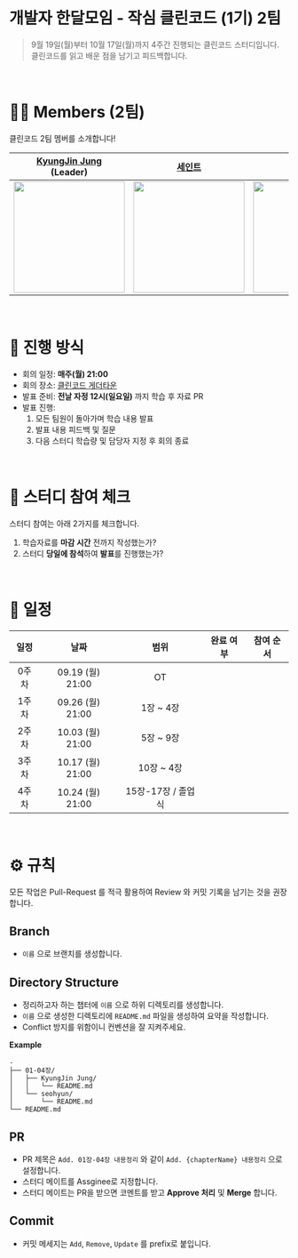 # 개발자 한달모임 - 작심 클린코드 (1기) 2팀

> 9월 19일(월)부터 10월 17일(월)까지 4주간 진행되는 클린코드 스터디입니다. <br>
> 클린코드를 읽고 배운 점을 남기고 피드백합니다.

<br>

# 🙋‍♀ Members (2팀)
클린코드 2팀 멤버를 소개합니다!

| [KyungJin Jung](https://github.com/okyungjin) <br>(Leader) | [세인트](https://github.com/Seongtaek-H) | [Jia](https://github.com/jangjia01234) | [Seohyun](https://github.com/Seohyun-Roh)| [J park](https://github.com/cwJohnPark) | [Nange](https://github.com/BojungKim) | [Kim Bob](https://github.com/kin9jon9) |
| :---: | :---: | :---: | :---: | :---: | :---: | :---: |
| <a href="https://github.com/okyungjin"><img src="https://github.com/okyungjin.png" width="200"></a> | <a href="https://github.com/Seongtaek-H"><img src="https://github.com/Seongtaek-H.png" width="200"></a> | <a href="https://github.com/jangjia01234"><img src="https://github.com/jangjia01234.png" width="200"></a> | <a href="https://github.com/Seohyun-Roh"><img src="https://github.com/Seohyun-Roh.png" width="200"></a> | <a href="https://github.com/cwJohnPark"><img src="https://github.com/cwJohnPark.png" width="200"></a> | <a href="https://github.com/BojungKim"><img src="https://github.com/BojungKim.png" width="200"></a> | <a href="https://github.com/kin9jon9"><img src="https://github.com/kin9jon9.png" width="200"></a> | 

<br>



# 📒 진행 방식

- 회의 일정: **매주(월) 21:00**
- 회의 장소: [클린코드 게더타운](https://app.gather.town/app/crttW2B04cu3wkBP/nomad-cleancode) 
- 발표 준비: **전날 자정 12시(일요일)** 까지 학습 후 자료 PR
- 발표 진행: 
  1. 모든 팀원이 돌아가며 학습 내용 발표 
  2. 발표 내용 피드백 및 질문
  3. 다음 스터디 학습량 및 담당자 지정 후 회의 종료

<br>

# 🚩 스터디 참여 체크

스터디 참여는 아래 2가지를 체크합니다.

1. 학습자료를 **마감 시간** 전까지 작성했는가?
2. 스터디 **당일에 참석**하여 **발표**를 진행했는가?

<br>

# 📅 일정

| 일정  |       날짜       |        범위        | 완료 여부 | 참여 순서 |
| :---: | :--------------: | :----------------: | :------: | :-------: |
| 0주차 | 09.19 (월) 21:00 |         OT         |          |           |
| 1주차 | 09.26 (월) 21:00 |     1장 ~ 4장      |          |           |
| 2주차 | 10.03 (월) 21:00 |     5장 ~ 9장      |          |           |
| 3주차 | 10.17 (월) 21:00 |     10장 ~ 4장     |          |           |
| 4주차 | 10.24 (월) 21:00 | 15장-17장 / 졸업식 |          |           |

<br>

# ⚙ 규칙
모든 작업은 Pull-Request 를 적극 활용하여 Review 와 커밋 기록을 남기는 것을 권장합니다.

## Branch
- `이름` 으로 브랜치를 생성합니다.

## Directory Structure
- 정리하고자 하는 챕터에 `이름` 으로 하위 디렉토리를 생성합니다.
- `이름` 으로 생성한 디렉토리에 `README.md` 파일을 생성하여 요약을 작성합니다.
- Conflict 방지를 위함이니 컨벤션을 잘 지켜주세요.

**Example**
```
.
├── 01-04장/
│   ├── KyungJin Jung/
│   │   └── README.md
│   └── seohyun/
│       └── README.md
└── README.md
```

## PR
- PR 제목은 `Add. 01장-04장 내용정리` 와 같이 `Add. {chapterName} 내용정리` 으로 설정합니다.
- 스터디 메이트를 Assginee로 지정합니다.
- 스터디 메이트는 PR을 받으면 코멘트를 받고 **Approve 처리** 및 **Merge** 합니다.

## Commit
- 커밋 메세지는 `Add`, `Remove`, `Update` 를 prefix로 붙입니다.

